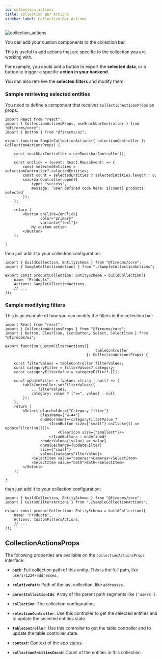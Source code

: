 ```yaml
---
id: collection_actions
title: Collection Bar Actions
sidebar_label: Collection Bar Actions
---
```



![collection_actions](/img/collection_actions.png)

You can add your custom components to the collection bar.

This is useful to add actions that are specific to the collection you are working with.

For example, you could add a button to export the **selected data**, or a button to trigger a specific **action in your backend**.

You can also retrieve the **selected filters** and modify them.

### Sample retrieving selected entities

You need to define a component that receives `CollectionActionsProps` as props.

```tsx
import React from "react";
import { CollectionActionsProps, useSnackbarController } from "@firecms/core";
import { Button } from "@firecms/ui";

export function SampleCollectionActions({ selectionController }: CollectionActionsProps) {

    const snackbarController = useSnackbarController();

    const onClick = (event: React.MouseEvent) => {
        const selectedEntities = selectionController?.selectedEntities;
        const count = selectedEntities ? selectedEntities.length : 0;
        snackbarController.open({
            type: "success",
            message: `User defined code here! ${count} products selected`
        });
    };

    return (
        <Button onClick={onClick}
                color="primary"
                variant={"text"}>
            My custom action
        </Button>
    );

}
```

then just add it to your collection configuration:

```tsx
import { buildCollection, EntitySchema } from "@firecms/core";
import { SampleCollectionActions } from "./SampleCollectionActions";

export const productCollection: EntitySchema = buildCollection({
    name: "Products",
    Actions: SampleCollectionActions,
    // ...
});
```


### Sample modifying filters

This is an example of how you can modify the filters in the collection bar:

```tsx
import React from "react";
import { CollectionActionsProps } from "@firecms/core";
import { Button, ClearIcon, IconButton, Select, SelectItem } from "@firecms/ui";

export function CustomFiltersActions({
                                         tableController
                                     }: CollectionActionsProps) {

    const filterValues = tableController.filterValues;
    const categoryFilter = filterValues?.category;
    const categoryFilterValue = categoryFilter?.[1];

    const updateFilter = (value: string | null) => {
        tableController.setFilterValues({
            ...filterValues,
            category: value ? ["==", value] : null
        });
    };
    return (
        <Select placeholder={"Category filter"}
                className={"w-44"}
                endAdornment={categoryFilterValue ?
                    <IconButton size={"small"} onClick={() => updateFilter(null)}>
                        <ClearIcon size={"smallest"}/>
                    </IconButton> : undefined}
                renderValue={(value) => value}
                onValueChange={updateFilter}
                size={"small"}
                value={categoryFilterValue}>
            <SelectItem value="cameras">Cameras</SelectItem>
            <SelectItem value="bath">Bath</SelectItem>
        </Select>
    );

}

```

then just add it to your collection configuration:

```tsx
import { buildCollection, EntitySchema } from "@firecms/core";
import { CustomFiltersActions } from "./SampleCollectionActions";

export const productCollection: EntitySchema = buildCollection({
    name: "Products",
    Actions: CustomFiltersActions,
    // ...
});
```


## CollectionActionsProps

The following properties are available on the `CollectionActionsProps` interface:

- **`path`**: Full collection path of this entity. This is the full path, like `users/1234/addresses`.

- **`relativePath`**: Path of the last collection, like `addresses`.

- **`parentCollectionIds`**: Array of the parent path segments like `['users']`.

- **`collection`**: The collection configuration.

- **`selectionController`**: Use this controller to get the selected entities and to update the selected entities state.

- **`tableController`**: Use this controller to get the table controller and to update the table controller state.

- **`context`**: Context of the app status.

- **`collectionEntitiesCount`**: Count of the entities in this collection.
